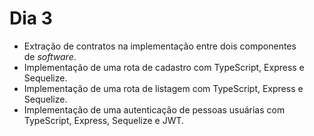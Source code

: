 # Dia 3

- Extração de contratos na implementação entre dois componentes de *software*.
- Implementação de uma rota de cadastro com TypeScript, Express e Sequelize.
- Implementação de uma rota de listagem com TypeScript, Express e Sequelize.
- Implementação de uma autenticação de pessoas usuárias com TypeScript, Express, Sequelize e JWT.
